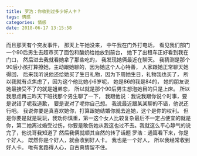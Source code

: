 ```yaml
---
title: 罗浩：你收到过多少好人卡？
tags: 情感
categories: 情感
date: 2018-06-17 13:15:58
---
```


而且那天有个突发事件，
那天上午她没来，
中午我在门外打电话，
看见我们部门一个90后男生去超市买了面包和酸奶给她放到前台，
她下了出租车正好看到我在门口，
然后进去我就看她拿了那些吃的，
我发现她俩最近在聊天。
我猜测是那个90后小孩打算撩她，主动跟她聊的，因为她这个人心特善，
人家跟她正常聊天她得回，
后来我听说他还给她买了生日礼物，因为下周她生日，礼物我也买了，
所以我就有点焦虑了，因为这个他比她小6岁呢，
她是86的我是84的，
她的朋友说她最接受不了的就是姐弟恋，
所以就是那个90后男生想泡她目的只是上床。
所以我思虑再三昨天下班找那个男生聊了一下，
我跟他说：我说我跟你说个时事，要是说错了呢我道歉，
要是说对了呢你自己想。
我说最近跟某某聊的不错，他说还行吧。
我说你要是真喜欢她你，打算跟她结婚你就去追她，这个是你的权利。
但是你要是就是玩玩，我劝你慎重，第一这个女人比较复杂最后不一定占便宜的就是你，第二她离过婚受过伤，你要是敢伤她从我这也过不去。我就这么平心静气的说完了，他说哥我知道了
然后我俩就顺其自然的转了话题
罗浩：通篇看下来，你是个好人。
既然你是个好人，就会收到好人卡。
我也是一个好人，
所以我经常收到好人卡。
唯有套路得人心，自古真情留不住。